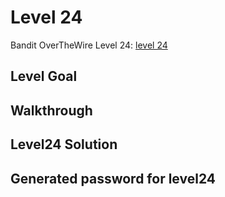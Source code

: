 # Level 24

Bandit OverTheWire Level 24: [level 24](https://overthewire.org/wargames/bandit/bandit24.html)

## **Level Goal**


## **Walkthrough**


## **Level24 Solution**


## **Generated password for level24**

